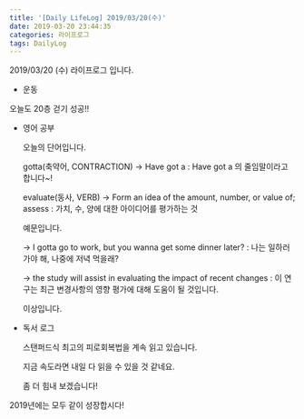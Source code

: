 ```yaml
---
title: '[Daily LifeLog] 2019/03/20(수)'
date: 2019-03-20 23:44:35
categories: 라이프로그
tags: DailyLog
---
```


2019/03/20 (수) 라이프로그 입니다.

- 운동

오늘도 20층 걷기 성공!!

- 영어 공부

  오늘의 단어입니다.

  gotta(축약어, CONTRACTION)
	-> Have got a
	: Have got a 의 줄임말이라고 합니다~!

  evaluate(동사, VERB)
	-> Form an idea of the amount, number, or value of; assess
	: 가치, 수, 양에 대한 아이디어를 평가하는 것

	예문입니다.

	-> I gotta go to work, but you wanna get some dinner later?
	: 나는 일하러 가야 해, 나중에 저녁 먹을래?

	-> the study will assist in evaluating the impact of recent changes
	: 이 연구는 최근 변경사항의 영향 평가에 대해 도움이 될 것입니다.

	이상입니다.

- 독서 로그

	스탠퍼드식 최고의 피로회복법을 계속 읽고 있습니다.

	지금 속도라면 내일 다 읽을 수 있을 것 같네요.

	좀 더 힘내 보겠습니다!

2019년에는 모두 같이 성장합시다!

